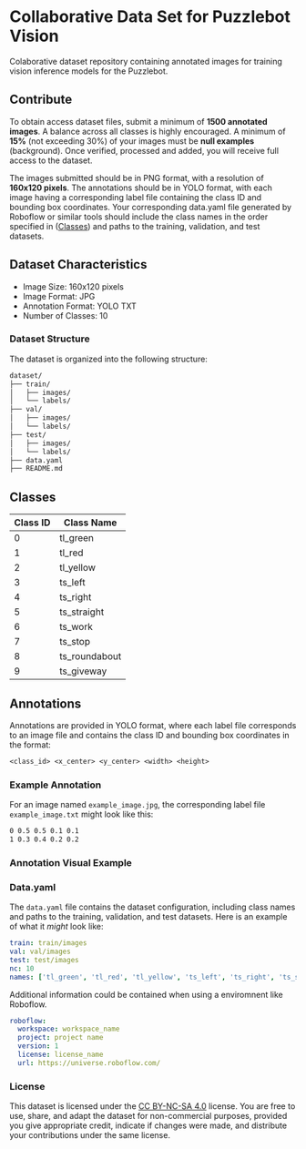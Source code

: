 # Collaborative Data Set for Puzzlebot Vision

Colaborative dataset repository containing annotated images for training vision inference models for the Puzzlebot.

## Contribute

To obtain access dataset files, submit a minimum of **1500 annotated images**. A balance across all classes is highly encouraged. A minimum of **15%** (not exceeding 30%) of your images must be **null examples** (background). Once verified, processed and added, you will receive full access to the dataset.  

The images submitted should be in PNG format, with a resolution of **160x120 pixels**. The annotations should be in YOLO format, with each image having a corresponding label file containing the class ID and bounding box coordinates. Your corresponding data.yaml file generated by Roboflow or similar tools should include the class names in the order specified in ([Classes](#classes)) and paths to the training, validation, and test datasets.

## Dataset Characteristics

- Image Size: 160x120 pixels
- Image Format: JPG
- Annotation Format: YOLO TXT
- Number of Classes: 10

### Dataset Structure

The dataset is organized into the following structure:

``` txt
dataset/
├── train/
│   ├── images/
│   └── labels/
├── val/
│   ├── images/
│   └── labels/
├── test/
│   ├── images/
│   └── labels/
├── data.yaml
├── README.md
```

## Classes

| Class ID | Class Name       |
|----------|------------------|
| 0        | tl_green         |
| 1        | tl_red           |
| 2        | tl_yellow        |
| 3        | ts_left          |
| 4        | ts_right         |
| 5        | ts_straight      |
| 6        | ts_work          |
| 7        | ts_stop          |
| 8        | ts_roundabout    |
| 9        | ts_giveway       |

## Annotations

Annotations are provided in YOLO format, where each label file corresponds to an image file and contains the class ID and bounding box coordinates in the format:

```txt
<class_id> <x_center> <y_center> <width> <height>
```

### Example Annotation

For an image named `example_image.jpg`, the corresponding label file `example_image.txt` might look like this:

```txt
0 0.5 0.5 0.1 0.1
1 0.3 0.4 0.2 0.2
```

### Annotation Visual Example

### Data.yaml

The `data.yaml` file contains the dataset configuration, including class names and paths to the training, validation, and test datasets. Here is an example of what it *might* look like:

``` yaml
train: train/images
val: val/images
test: test/images
nc: 10
names: ['tl_green', 'tl_red', 'tl_yellow', 'ts_left', 'ts_right', 'ts_straight', 'ts_work', 'ts_stop', 'ts_roundabout', 'ts_giveway']
```

Additional information could be contained when using a enviromnent like Roboflow.

``` yaml
roboflow:
  workspace: workspace_name
  project: project name
  version: 1
  license: license_name
  url: https://universe.roboflow.com/
```

### License

This dataset is licensed under the [CC BY-NC-SA 4.0](https://creativecommons.org/licenses/by-nc-sa/4.0/) license. You are free to use, share, and adapt the dataset for non-commercial purposes, provided you give appropriate credit, indicate if changes were made, and distribute your contributions under the same license.
